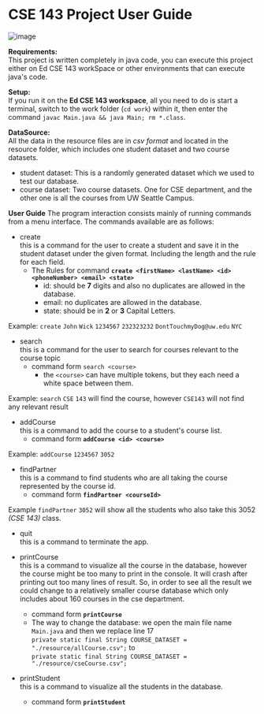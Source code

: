 CSE 143 Project User Guide
===

![image](https://user-images.githubusercontent.com/50006786/101043459-3395ed80-3533-11eb-8920-486b57bd5ec9.png)



**Requirements:**\
This project is written completely in java code, you can execute this project either on Ed CSE 143 workSpace or 
other environments that can execute java's code.

**Setup:**\
If you run it on the **Ed CSE 143 workspace**, all you need to do is start a terminal, switch to the work folder
(`cd work`) within it, then enter the command `javac Main.java && java Main; rm *.class`.

**DataSource:**\
All the data in the resource files are in *csv format* and located in the resource folder, which includes one student
dataset and two course datasets. 
- student dataset: This is a randomly generated dataset which we used to test our database. 
- course dataset: Two course datasets. One for CSE department, and the other one is all the courses from UW Seattle Campus.

**User Guide**
The program interaction consists mainly of running commands from a menu interface. The commands available are as follows:
- create\
  this is a command for the user to create a student and save it in the student dataset under the given format. Including the
  length and the rule for each field.
  + The Rules for command **`create <firstName> <lastName> <id> <phoneNumber> <email> <state>`**
    * id: should be **7** digits and also no duplicates are allowed in the database. 
    * email: no duplicates are allowed in the database.
    * state: should be in **2** or **3** Capital Letters.

Example: `create` `John` `Wick` `1234567` `232323232` `DontTouchmyDog@uw.edu` `NYC`    
  
- search\
  this is a command for the user to search for courses relevant to the course topic
  + command form `search <course>`
    * the `<course>` can have multiple tokens, but they each need a white space between them.
  
Example: `search` `CSE` `143` will find the course, however `CSE143` will not find any relevant result

- addCourse\
  this is a command to add the course to a student's course list.
    + command form **`addCourse <id> <course>`**
    
Example: `addCourse` `1234567` `3052`

- findPartner\
  this is a command to find students who are all taking the course represented by the course id.
  + command form **`findPartner <courseId>`**
    
Example `findPartner` `3052` will show all the students who also take this 3052 *(CSE 143)* class.
- quit\
  this is a command to terminate the app.
  
- printCourse\
  this is a command to visualize all the course in the database, however the course might be too many to print in the
  console. It will crash after printing out too many lines of result. 
  So, in order to see all the result we could change to a relatively smaller course database 
  which only includes about 160 courses in the cse department.
    + command form **`printCourse`**
    + The way to change the database:
        we open the main file name `Main.java` and then we replace line 17\
      `private static final String COURSE_DATASET = "./resource/allCourse.csv";` to\
      `private static final String COURSE_DATASET = "./resource/cseCourse.csv";`
  
- printStudent\
this is a command to visualize all the students in the database.
  + command form **`printStudent`**

